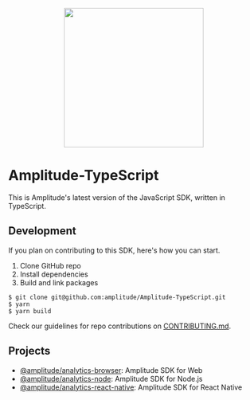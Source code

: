 <p align="center">
  <a href="https://amplitude.com" target="_blank" align="center">
    <img src="https://static.amplitude.com/lightning/46c85bfd91905de8047f1ee65c7c93d6fa9ee6ea/static/media/amplitude-logo-with-text.4fb9e463.svg" width="280">
  </a>
  <br />
</p>

# Amplitude-TypeScript

This is Amplitude's latest version of the JavaScript SDK, written in TypeScript.
## Development

If you plan on contributing to this SDK, here's how you can start.

1. Clone GitHub repo
2. Install dependencies
3. Build and link packages

```
$ git clone git@github.com:amplitude/Amplitude-TypeScript.git
$ yarn
$ yarn build
```

Check our guidelines for repo contributions on [CONTRIBUTING.md](https://github.com/amplitude/Amplitude-TypeScript/blob/main/CONTRIBUTING.md).

## Projects

* [@amplitude/analytics-browser](https://github.com/amplitude/Amplitude-TypeScript/tree/main/packages/analytics-browser): Amplitude SDK for Web
* [@amplitude/analytics-node](https://github.com/amplitude/Amplitude-TypeScript/tree/main/packages/analytics-node): Amplitude SDK for Node.js
* [@amplitude/analytics-react-native](https://github.com/amplitude/Amplitude-TypeScript/tree/main/packages/analytics-react-native): Amplitude SDK for React Native
